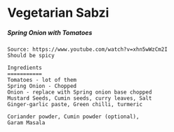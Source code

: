 # Vegetarian Sabzi

##### Spring Onion with Tomatoes

```
Source: https://www.youtube.com/watch?v=xhn5wWzCm2I
Should be spicy

Ingredients
===========
Tomatoes - lot of them
Spring Onion - Chopped
Onion - replace with Spring onion base chopped
Mustard Seeds, Cumin seeds, curry leaves, Salt
Ginger-garlic paste, Green chilli, turmeric

Coriander powder, Cumin powder (optional), 
Garam Masala
```



